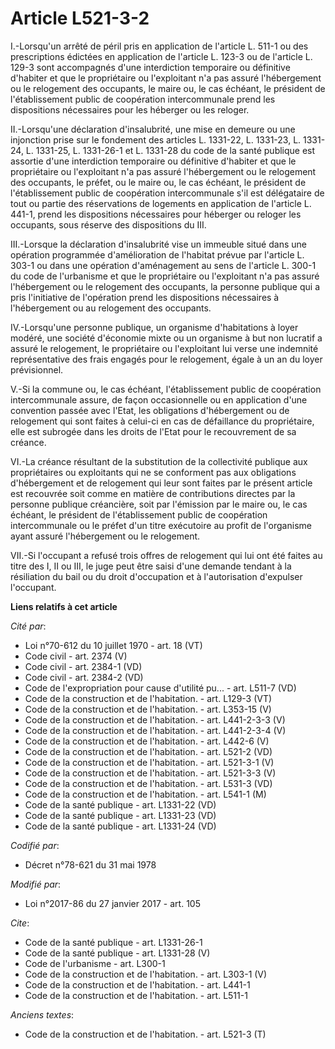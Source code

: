 # Article L521-3-2

I.-Lorsqu'un arrêté de péril pris en application de l'article L. 511-1 ou des prescriptions édictées en application de
l'article L. 123-3 ou de l'article L. 129-3 sont accompagnés d'une interdiction temporaire ou définitive d'habiter et que le
propriétaire ou l'exploitant n'a pas assuré l'hébergement ou le relogement des occupants, le maire ou, le cas échéant, le
président de l'établissement public de coopération intercommunale prend les dispositions nécessaires pour les héberger ou les
reloger. 

II.-Lorsqu'une déclaration d'insalubrité, une mise en demeure ou une injonction prise sur le fondement des articles L.
1331-22, L. 1331-23, L. 1331-24, L. 1331-25, L. 1331-26-1 et L. 1331-28 du code de la santé publique est assortie d'une
interdiction temporaire ou définitive d'habiter et que le propriétaire ou l'exploitant n'a pas assuré l'hébergement ou le
relogement des occupants, le préfet, ou le maire ou, le cas échéant, le président de l'établissement public de coopération
intercommunale s'il est délégataire de tout ou partie des réservations de logements en application de l'article L. 441-1,
prend les dispositions nécessaires pour héberger ou reloger les occupants, sous réserve des dispositions du III. 

III.-Lorsque la déclaration d'insalubrité vise un immeuble situé dans une opération programmée d'amélioration de l'habitat
prévue par l'article L. 303-1 ou dans une opération d'aménagement au sens de l'article L. 300-1 du code de l'urbanisme et que
le propriétaire ou l'exploitant n'a pas assuré l'hébergement ou le relogement des occupants, la personne publique qui a pris
l'initiative de l'opération prend les dispositions nécessaires à l'hébergement ou au relogement des occupants. 

IV.-Lorsqu'une personne publique, un organisme d'habitations à loyer modéré, une société d'économie mixte ou un organisme à
but non lucratif a assuré le relogement, le propriétaire ou l'exploitant lui verse une indemnité représentative des frais
engagés pour le relogement, égale à un an du loyer prévisionnel. 

V.-Si la commune ou, le cas échéant, l'établissement public de coopération intercommunale assure, de façon occasionnelle ou
en application d'une convention passée avec l'Etat, les obligations d'hébergement ou de relogement qui sont faites à celui-ci
en cas de défaillance du propriétaire, elle est subrogée dans les droits de l'Etat pour le recouvrement de sa créance. 

VI.-La créance résultant de la substitution de la collectivité publique aux propriétaires ou exploitants qui ne se conforment
pas aux obligations d'hébergement et de relogement qui leur sont faites par le présent article est recouvrée soit comme en
matière de contributions directes par la personne publique créancière, soit par l'émission par le maire ou, le cas échéant,
le président de l'établissement public de coopération intercommunale ou le préfet d'un titre exécutoire au profit de
l'organisme ayant assuré l'hébergement ou le relogement. 

VII.-Si l'occupant a refusé trois offres de relogement qui lui ont été faites au titre des I, II ou III, le juge peut être
saisi d'une demande tendant à la résiliation du bail ou du droit d'occupation et à l'autorisation d'expulser l'occupant.

**Liens relatifs à cet article**

_Cité par_:

  - Loi n°70-612 du 10 juillet 1970 - art. 18 (VT)
  - Code civil - art. 2374 (V)
  - Code civil - art. 2384-1 (VD)
  - Code civil - art. 2384-2 (VD)
  - Code de l'expropriation pour cause d'utilité pu... - art. L511-7 (VD)
  - Code de la construction et de l'habitation. - art. L129-3 (VT)
  - Code de la construction et de l'habitation. - art. L353-15 (V)
  - Code de la construction et de l'habitation. - art. L441-2-3-3 (V)
  - Code de la construction et de l'habitation. - art. L441-2-3-4 (V)
  - Code de la construction et de l'habitation. - art. L442-6 (V)
  - Code de la construction et de l'habitation. - art. L521-2 (VD)
  - Code de la construction et de l'habitation. - art. L521-3-1 (V)
  - Code de la construction et de l'habitation. - art. L521-3-3 (V)
  - Code de la construction et de l'habitation. - art. L531-3 (VD)
  - Code de la construction et de l'habitation. - art. L541-1 (M)
  - Code de la santé publique - art. L1331-22 (VD)
  - Code de la santé publique - art. L1331-23 (VD)
  - Code de la santé publique - art. L1331-24 (VD)

_Codifié par_:

  - Décret n°78-621 du 31 mai 1978

_Modifié par_:

  - Loi n°2017-86 du 27 janvier 2017 - art. 105

_Cite_:

  - Code de la santé publique - art. L1331-26-1
  - Code de la santé publique - art. L1331-28 (V)
  - Code de l'urbanisme - art. L300-1
  - Code de la construction et de l'habitation. - art. L303-1 (V)
  - Code de la construction et de l'habitation. - art. L441-1
  - Code de la construction et de l'habitation. - art. L511-1

_Anciens textes_:

  - Code de la construction et de l'habitation. - art. L521-3 (T)
